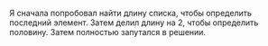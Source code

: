Я сначала попробовал найти длину списка, чтобы определить последний элемент. Затем делил длину на 2, чтобы определить половину.
Затем полностью запутался в решении.